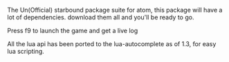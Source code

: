 The Un(Official) starbound package suite for atom, this package will have a lot of dependencies. download them all and you'll be ready to go.

Press f9 to launch the game and get a live log

All the lua api has been ported to the lua-autocomplete as of 1.3, for easy lua scripting.
